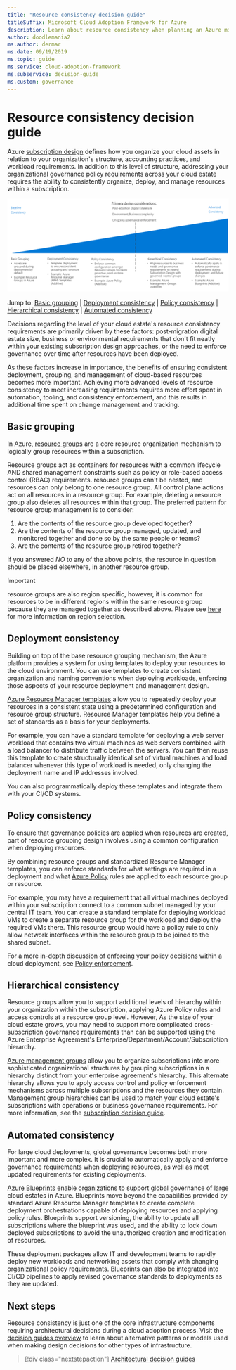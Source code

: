 ```yaml
---
title: "Resource consistency decision guide"
titleSuffix: Microsoft Cloud Adoption Framework for Azure
description: Learn about resource consistency when planning an Azure migration.
author: doodlemania2
ms.author: dermar
ms.date: 09/19/2019
ms.topic: guide
ms.service: cloud-adoption-framework
ms.subservice: decision-guide
ms.custom: governance
---
```


# Resource consistency decision guide

Azure [subscription design](../subscriptions/index.md) defines how you organize your cloud assets in relation to your organization's structure, accounting practices, and workload requirements. In addition to this level of structure, addressing your organizational governance policy requirements across your cloud estate requires the ability to consistently organize, deploy, and manage resources within a subscription.

![Plotting resource consistency options from least to most complex, aligned with jump links below](../../_images/decision-guides/decision-guide-resource-consistency.png)

Jump to: [Basic grouping](#basic-grouping) | [Deployment consistency](#deployment-consistency) | [Policy consistency](#policy-consistency) | [Hierarchical consistency](#hierarchical-consistency) | [Automated consistency](#automated-consistency)

Decisions regarding the level of your cloud estate's resource consistency requirements are primarily driven by these factors: post-migration digital estate size, business or environmental requirements that don't fit neatly within your existing subscription design approaches, or the need to enforce governance over time after resources have been deployed.

As these factors increase in importance, the benefits of ensuring consistent deployment, grouping, and management of cloud-based resources becomes more important. Achieving more advanced levels of resource consistency to meet increasing requirements requires more effort spent in automation, tooling, and consistency enforcement, and this results in additional time spent on change management and tracking.

## Basic grouping

In Azure, [resource groups](https://docs.microsoft.com/azure/azure-resource-manager/resource-group-overview#resource-groups) are a core resource organization mechanism to logically group resources within a subscription.

Resource groups act as containers for resources with a common lifecycle AND shared management constraints such as policy or role-based access control (RBAC) requirements. resource groups can't be nested, and resources can only belong to one resource group. All control plane actions act on all resources in a resource group. For example, deleting a resource group also deletes all resources within that group. The preferred pattern for resource group management is to consider:

1. Are the contents of the resource group developed together?
1. Are the contents of the resource group managed, updated, and monitored together and done so by the same people or teams?
1. Are the contents of the resource group retired together?

If you answered _NO_ to any of the above points, the resource in question should be placed elsewhere, in another resource group.

> [!IMPORTANT]
> resource groups are also region specific, however, it is common for resources to be in different regions within the same resource group because they are managed together as described above. Please see [here](../regions/index.md) for more information on region selection.

## Deployment consistency

Building on top of the base resource grouping mechanism, the Azure platform provides a system for using templates to deploy your resources to the cloud environment. You can use templates to create consistent organization and naming conventions when deploying workloads, enforcing those aspects of your resource deployment and management design.

[Azure Resource Manager templates](/azure/azure-resource-manager/template-deployment-overview) allow you to repeatedly deploy your resources in a consistent state using a predetermined configuration and resource group structure. Resource Manager templates help you define a set of standards as a basis for your deployments.

For example, you can have a standard template for deploying a web server workload that contains two virtual machines as web servers combined with a load balancer to distribute traffic between the servers. You can then reuse this template to create structurally identical set of virtual machines and load balancer whenever this type of workload is needed, only changing the deployment name and IP addresses involved.

You can also programmatically deploy these templates and integrate them with your CI/CD systems.

## Policy consistency

To ensure that governance policies are applied when resources are created, part of resource grouping design involves using a common configuration when deploying resources.

By combining resource groups and standardized Resource Manager templates, you can enforce standards for what settings are required in a deployment and what [Azure Policy](https://docs.microsoft.com/azure/governance/policy/overview) rules are applied to each resource group or resource.

For example, you may have a requirement that all virtual machines deployed within your subscription connect to a common subnet managed by your central IT team. You can create a standard template for deploying workload VMs to create a separate resource group for the workload and deploy the required VMs there. This resource group would have a policy rule to only allow network interfaces within the resource group to be joined to the shared subnet.

For a more in-depth discussion of enforcing your policy decisions within a cloud deployment, see [Policy enforcement](../policy-enforcement/index.md).

## Hierarchical consistency

Resource groups allow you to support additional levels of hierarchy within your organization within the subscription, applying Azure Policy rules and access controls at a resource group level. However, As the size of your cloud estate grows, you may need to support more complicated cross-subscription governance requirements than can be supported using the Azure Enterprise Agreement's Enterprise/Department/Account/Subscription hierarchy.

[Azure management groups](https://docs.microsoft.com/azure/governance/management-groups) allow you to organize subscriptions into more sophisticated organizational structures by grouping subscriptions in a hierarchy distinct from your enterprise agreement's hierarchy. This alternate hierarchy allows you to apply access control and policy enforcement mechanisms across multiple subscriptions and the resources they contain. Management group hierarchies can be used to match your cloud estate's subscriptions with operations or business governance requirements. For more information, see the [subscription decision guide](../subscriptions/index.md).

## Automated consistency

For large cloud deployments, global governance becomes both more important and more complex. It is crucial to automatically apply and enforce governance requirements when deploying resources, as well as meet updated requirements for existing deployments.

[Azure Blueprints](https://docs.microsoft.com/azure/governance/blueprints/overview) enable organizations to support global governance of large cloud estates in Azure. Blueprints move beyond the capabilities provided by standard Azure Resource Manager templates to create complete deployment orchestrations capable of deploying resources and applying policy rules. Blueprints support versioning, the ability to update all subscriptions where the blueprint was used, and the ability to lock down deployed subscriptions to avoid the unauthorized creation and modification of resources.

These deployment packages allow IT and development teams to rapidly deploy new workloads and networking assets that comply with changing organizational policy requirements. Blueprints can also be integrated into CI/CD pipelines to apply revised governance standards to deployments as they are updated.

## Next steps

Resource consistency is just one of the core infrastructure components requiring architectural decisions during a cloud adoption process. Visit the [decision guides overview](../index.md) to learn about alternative patterns or models used when making design decisions for other types of infrastructure.

> [!div class="nextstepaction"]
> [Architectural decision guides](../index.md)
